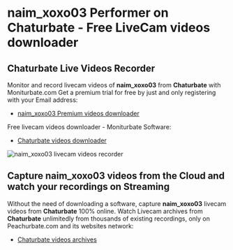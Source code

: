 # naim_xoxo03 Performer on Chaturbate - Free LiveCam videos downloader

## Chaturbate Live Videos Recorder

Monitor and record livecam videos of **naim_xoxo03** from **Chaturbate** with Moniturbate.com
Get a premium trial for free by just and only registering with your Email address:
* [naim_xoxo03 Premium videos downloader](https://moniturbate.com/request-demo-licence-key.html)

Free livecam videos downloader - Moniturbate Software:
* [Chaturbate videos downloader](https://moniturbate.com/moniturbate-download-software.html)

![naim_xoxo03 livecam videos recorder](https://peachurnet.com/templates/moniturbate-software.png)


## Capture naim_xoxo03 videos from the Cloud and watch your recordings on Streaming

Without the need of downloading a software, capture **naim_xoxo03** livecam videos from **Chaturbate** 100% online.
Watch Livecam archives from **Chaturbate** unlimitedly from thousands of existing recordings, only on Peachurbate.com and its websites network:
* [Chaturbate videos archives](https://peachurnet.com/)